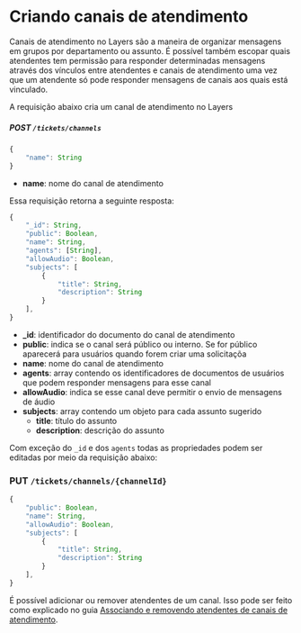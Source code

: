 # Criando canais de atendimento

Canais de atendimento no Layers são a maneira de organizar mensagens em grupos por departamento ou assunto. É possível também escopar quais atendentes tem permissão para responder determinadas mensagens através dos vínculos entre atendentes e canais de atendimento uma vez que um atendente só pode responder mensagens de canais aos quais está vinculado.

A requisição abaixo cria um canal de atendimento no Layers

##### **POST** ```/tickets/channels```
```js
{
    "name": String 
}
```
+ **name**: nome do canal de atendimento

Essa requisição retorna a seguinte resposta:

```js
{
    "_id": String,
    "public": Boolean,
    "name": String,
    "agents": [String],
    "allowAudio": Boolean,
    "subjects": [
        {
            "title": String,
            "description": String
        }
    ],
}
```

+ **_id**: identificador do documento do canal de atendimento
+ **public**: indica se o canal será público ou interno. Se for público aparecerá para usuários quando forem criar uma solicitaçõa
+ **name**: nome do canal de atendimento
+ **agents**: array contendo os identificadores de documentos de usuários que podem responder mensagens para esse canal
+ **allowAudio**: indica se esse canal deve permitir o envio de mensagens de áudio
+ **subjects**: array contendo um objeto para cada assunto sugerido
    + **title**: título do assunto 
    + **description**: descrição do assunto

Com exceção do ```_id``` e dos ```agents``` todas as propriedades podem ser editadas por meio da requisição abaixo:

### **PUT** ```/tickets/channels/{channelId}```
```js
{
    "public": Boolean,
    "name": String,
    "allowAudio": Boolean,
    "subjects": [
        {
            "title": String,
            "description": String
        }
    ],
}
```

É possível adicionar ou remover atendentes de um canal. Isso pode ser feito como explicado no guia [Associando e removendo atendentes de canais de atendimento](https://github.com/layers-digital/docs/blob/master/articles/editar-atendentes.md).

